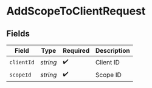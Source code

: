 # AddScopeToClientRequest


## Fields

| Field              | Type               | Required           | Description        |
| ------------------ | ------------------ | ------------------ | ------------------ |
| `clientId`         | *string*           | :heavy_check_mark: | Client ID          |
| `scopeId`          | *string*           | :heavy_check_mark: | Scope ID           |
